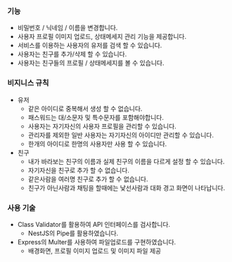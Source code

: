 ### 기능

- 비밀번호 / 닉네임 / 이름을 변경합니다.
- 사용자 프로필 이미지 업로드, 상태메세지 관리 기능을 제공합니다.
- 서비스를 이용하는 사용자의 유저를 검색 할 수 있습니다.
- 사용자는 친구를 추가/삭제 할 수 있습니다.
- 사용자는 친구들의 프로필 / 상태메세지를 볼 수 있습니다.

### 비지니스 규칙

- 유저
    - 같은 아이디로 중복해서 생성 할 수 없습니다.
    - 패스워드는 대/소문자 및 특수문자를 포함해야합니다.
    - 사용자는 자기자신의 사용자 프로필을 관리할 수 있습니다.
    - 관리자를 제외한 일반 사용자는 자기자신의 아이디만 관리할 수 있습니다.
    - 한개의 아이디로 한명의 사용자만 사용 할 수 있습니다.
- 친구
    - 내가 바라보는 친구의 이름과 실제 친구의 이름을 다르게 설정 할 수 있습니다.
    - 자기자신을 친구로 추가 할 수 없습니다.
    - 같은사람을 여러명 친구로 추가 할 수 없습니다.
    - 친구가 아닌사람과 채팅을 할때에는 낯선사람과 대화 경고 화면이 나타납니다.

### 사용 기술

- Class Validator를 활용하여 API 인터페이스를 검사합니다.
    - NestJS의 Pipe를 활용하였습니다.
- Express의 Multer를 사용하여 파일업로드를 구현하였습니다.
    - 배경화면, 프로필 이미지 업로드 및 이미지 파일 제공